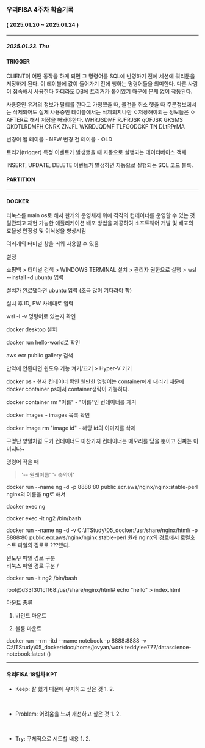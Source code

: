 ### 우리FISA 4주차 학습기록
#### ( 2025.01.20 ~ 2025.01.24 )
***
##### 2025.01.23. Thu
#### TRIGGER
CLIENT이 어떤 동작을 하게 되면 그 명령어를 SQL에 반영하기 전에 세션에 쿼리문을 저장하게 된다.
이 테이블에 값이 들어가기 전에 행하는 명령어들을 의미한다.
다른 사람이 접속해서 사용한다 하더라도 DB에 트리거가 붙어있기 때문에 문제 없이 작동된다.

사용중인 유저의 정보가 탈퇴를 한다고 가정했을 때,
물건을 취소 햇을 때 주문정보에서는 삭제되어도 실제 사용중인 테이블에서는 삭제되지나만 ㅇ저장해야되는 정보들은 ㅇAFTER로 해서 저장을 해놔야한다. WHRJSDMF RJFRJSK qOFJSK GKSMS QKDTLRDMFH CNRK ZNJFL WKRDJQDMF TLFGODGKF TN DLtRPrMA 

변경이 될 테이블 - NEW
변경 전 테이블 - OLD

트리거(trigger)
특정 이벤트가 발생했을 때 자동으로 실행되는 데이터베이스 객체

INSERT, UPDATE, DELETE 이벤트가 발생하면 자동으로 실행되는 SQL 코드 블록.

#### PARTITION 

***
#### DOCKER
리눅스를 main os로 해서 
한개의 운영체제 위에 각각의 컨테이너를 운영할 수 있는 것
일관되고 재현 가능한 애플리케이션 배포 방법을 제공하여 소프트웨어 개발 및 배포의 효율성 안정성 및 이식성을 향상시킴

여러개의 터미널 창을 띄워 사용할 수 있음

설정

쇼핑백 > 터미널 검색 > WINDOWS TERMINAL 설치 > 관리자 권한으로 실행 > wsl --install -d ubuntu 입력

설치가 완료됐다면 ubuntu 입력 (조금 많이 기다려야 함)

설치 후 ID, PW 차례대로 입력

wsl -l -v 명령어로 있는지 확인

docker desktop 설치

docker run hello-world로 확인

aws ecr public gallery 검색

만약에 안된다면 윈도우 기능 켜기/끄기 > Hyper-V 키기

docker ps - 현재 컨테이너 확인
웬만한 명령어는 container에게 내리기 때문에 docker container ps에서 container생략이 가능하다.

docker container rm "이름" - "이름"인 컨테이너를 제거

docker images - images 목록 확인

docker image rm "image id" - 해당 id의 이미지를 삭제

구멍난 양말처럼
도커 컨테이너도 마찬가지
컨테이너는 메모리를 담을 뿐이고 진짜는 이미지다~

명령어 적을 때 
> '-- 원래이름'
> '- 축약어'

docker run --name ng -d -p 8888:80 public.ecr.aws/nginx/nginx:stable-perl
nginx의 이름을 ng로 해서

docker exec ng

docker exec -it ng2 /bin/bash

docker run --name ng -d -v C:\ITStudy\05_docker:/usr/share/nginx/html/ -p 8888:80 public.ecr.aws/nginx/nginx:stable-perl
원래 nginx의 경로에서 로컬호스트 파일의 경로로 ???했다.

윈도우 파일 경로 구분 \
리눅스 파일 경로 구분 /

docker run -it ng2 /bin/bash

root@d33f301cf168:/usr/share/nginx/html# echo "hello" > index.html

마운트 종류 
1. 바인드 마운트

2. 볼륨 마운트

docker run --rm -itd --name notebook -p 8888:8888 -v C:\ITStudy\05_docker\doc:/home/jovyan/work teddylee777/datascience-notebook:latest
                                                        ()
***
#### 우리FISA 18일차 KPT

- Keep: 잘 했기 때문에 유지하고 싶은 것
    1. 
    2. 

<br>

- Problem: 어려움을 느껴 개선하고 싶은 것
    1. 
    2. 

<br>

- Try: 구체적으로 시도할 내용
    1. 
    2. 